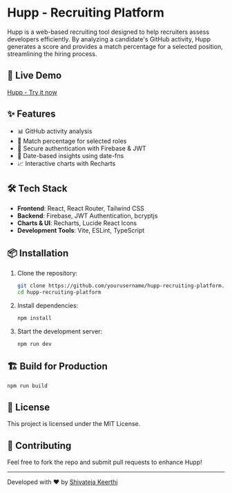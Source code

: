# Hupp - Recruiting Platform

Hupp is a web-based recruiting tool designed to help recruiters assess developers efficiently. By analyzing a candidate's GitHub activity, Hupp generates a score and provides a match percentage for a selected position, streamlining the hiring process.

## 🚀 Live Demo
[Hupp - Try it now](https://hupp.netlify.app)

## ✨ Features
- 📊 GitHub activity analysis
- 🔢 Match percentage for selected roles
- 🔐 Secure authentication with Firebase & JWT
- 📅 Date-based insights using date-fns
- 📈 Interactive charts with Recharts

## 🛠️ Tech Stack
- **Frontend**: React, React Router, Tailwind CSS
- **Backend**: Firebase, JWT Authentication, bcryptjs
- **Charts & UI**: Recharts, Lucide React Icons
- **Development Tools**: Vite, ESLint, TypeScript

## 📦 Installation
1. Clone the repository:
   ```sh
   git clone https://github.com/yourusername/hupp-recruiting-platform.git
   cd hupp-recruiting-platform
   ```
2. Install dependencies:
   ```sh
   npm install
   ```
3. Start the development server:
   ```sh
   npm run dev
   ```

## 🏗️ Build for Production
```sh
npm run build
```

## 📜 License
This project is licensed under the MIT License.

## 🤝 Contributing
Feel free to fork the repo and submit pull requests to enhance Hupp!

---
Developed with ❤️ by [Shivateja Keerthi](https://shivatejakeerthi.com)

